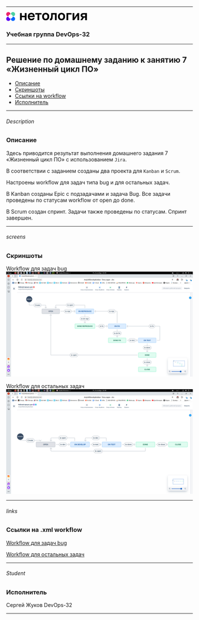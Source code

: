 
---
<img src="Netology.png" height="24px"/>

### Учебная группа DevOps-32

---

## Решение по домашнему заданию к занятию 7 «Жизненный цикл ПО»


- [Описание](#description)
- [Скриншоты](#screens)
- [Ссылки на workflow](#links)
- [Исполнитель](#student)

---

###### Description
### Описание

Здесь приводится результат выполнения домашнего задания 7 «Жизненный цикл ПО» c использованием `Jira`.

В соответствии с заданием созданы два проекта для `Kanban` и `Scrum`.

Настроены workflow для задач типа bug и для остальных задач.

В Kanban созданы Epic с подзадачами и задача Bug. Все задачи проведены по статусам workflow от open до done.

В Scrum создан спринт. Задачи также проведены по статусам. Спринт завершен. 


---

###### screens
### Скриншоты

Workflow для задач bug
![Workflow для задач bug](Jira/WorkflowBugTasks.png)

Workflow для остальных задач
![Workflow для остальных задач](Jira/WorkflowAllTasks.png)

---

###### links
### Ссылки на .xml workflow

[Workflow для задач bug](https://github.com/beatljs/mnt-homeworks/blob/09-ci-01-intro/Jira/MyWorkflowForBug.xml)

[Workflow для остальных задач](https://github.com/beatljs/mnt-homeworks/blob/09-ci-01-intro/Jira/MyDefaultWorkflow.xml)

---


###### Student
### Исполнитель

Сергей Жуков DevOps-32

---


